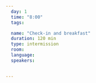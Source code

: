 ```yaml
---
  day: 1
  time: "8:00"
  tags:

  name: "Check-in and breakfast"
  duration: 120 min
  type: intermission
  room: 
  language: 
  speakers:


---
```

